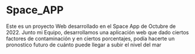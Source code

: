 # Space_APP
Este es un proyecto Web desarrollado en el Space App de Octubre de 2022. Junto  mi Equipo, desarrollamos una aplicación web que dado ciertos factores de contaminación y en ciertos porcentajes, podía hacerte un pronostico futuro de cuánto puede llegar a subir el nivel del mar
